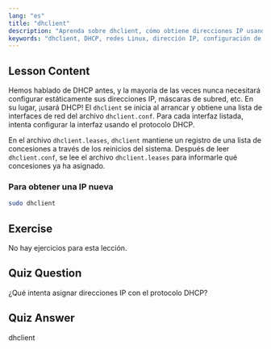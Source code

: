 ```yaml
---
lang: "es"
title: "dhclient"
description: "Aprenda sobre dhclient, cómo obtiene direcciones IP usando DHCP y gestiona las concesiones de red. Comprenda los archivos dhclient.conf y dhclient.leases. Guía para principiantes de Linux."
keywords: "dhclient, DHCP, redes Linux, dirección IP, configuración de red, tutorial de Linux, guía para principiantes"
---
```


## Lesson Content

Hemos hablado de DHCP antes, y la mayoría de las veces nunca necesitará configurar estáticamente sus direcciones IP, máscaras de subred, etc. En su lugar, ¡usará DHCP! El `dhclient` se inicia al arrancar y obtiene una lista de interfaces de red del archivo `dhclient.conf`. Para cada interfaz listada, intenta configurar la interfaz usando el protocolo DHCP.

En el archivo `dhclient.leases`, `dhclient` mantiene un registro de una lista de concesiones a través de los reinicios del sistema. Después de leer `dhclient.conf`, se lee el archivo `dhclient.leases` para informarle qué concesiones ya ha asignado.

### Para obtener una IP nueva

```bash
sudo dhclient
```

## Exercise

No hay ejercicios para esta lección.

## Quiz Question

¿Qué intenta asignar direcciones IP con el protocolo DHCP?

## Quiz Answer

dhclient
